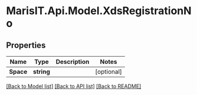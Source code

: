 
# MarisIT.Api.Model.XdsRegistrationNo

## Properties

Name | Type | Description | Notes
------------ | ------------- | ------------- | -------------
**Space** | **string** |  | [optional] 

[[Back to Model list]](../README.md#documentation-for-models)
[[Back to API list]](../README.md#documentation-for-api-endpoints)
[[Back to README]](../README.md)

